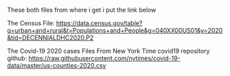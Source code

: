 These both files from where i get i put the link below 

The Census File: https://data.census.gov/table?q=urban+and+rural&t=Populations+and+People&g=040XX00US01&y=2020&tid=DECENNIALDHC2020.P2

The Covid-19  2020 cases Files From New York Time covid19 repository github:
https://raw.githubusercontent.com/nytimes/covid-19-data/master/us-counties-2020.csv
